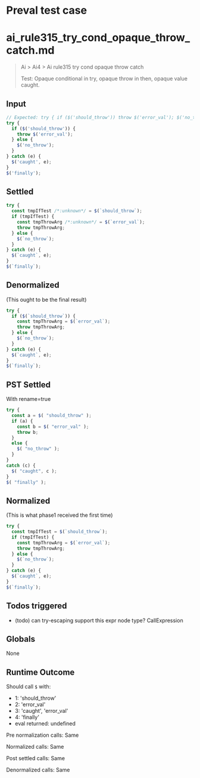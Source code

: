 # Preval test case

# ai_rule315_try_cond_opaque_throw_catch.md

> Ai > Ai4 > Ai rule315 try cond opaque throw catch
>
> Test: Opaque conditional in try, opaque throw in then, opaque value caught.

## Input

`````js filename=intro
// Expected: try { if ($('should_throw')) throw $('error_val'); $('no_throw'); } catch (e) { $('caught', e); } $('finally');
try {
  if ($('should_throw')) {
    throw $('error_val');
  } else {
    $('no_throw');
  }
} catch (e) {
  $('caught', e);
}
$('finally');
`````


## Settled


`````js filename=intro
try {
  const tmpIfTest /*:unknown*/ = $(`should_throw`);
  if (tmpIfTest) {
    const tmpThrowArg /*:unknown*/ = $(`error_val`);
    throw tmpThrowArg;
  } else {
    $(`no_throw`);
  }
} catch (e) {
  $(`caught`, e);
}
$(`finally`);
`````


## Denormalized
(This ought to be the final result)

`````js filename=intro
try {
  if ($(`should_throw`)) {
    const tmpThrowArg = $(`error_val`);
    throw tmpThrowArg;
  } else {
    $(`no_throw`);
  }
} catch (e) {
  $(`caught`, e);
}
$(`finally`);
`````


## PST Settled
With rename=true

`````js filename=intro
try {
  const a = $( "should_throw" );
  if (a) {
    const b = $( "error_val" );
    throw b;
  }
  else {
    $( "no_throw" );
  }
}
catch (c) {
  $( "caught", c );
}
$( "finally" );
`````


## Normalized
(This is what phase1 received the first time)

`````js filename=intro
try {
  const tmpIfTest = $(`should_throw`);
  if (tmpIfTest) {
    const tmpThrowArg = $(`error_val`);
    throw tmpThrowArg;
  } else {
    $(`no_throw`);
  }
} catch (e) {
  $(`caught`, e);
}
$(`finally`);
`````


## Todos triggered


- (todo) can try-escaping support this expr node type? CallExpression


## Globals


None


## Runtime Outcome


Should call `$` with:
 - 1: 'should_throw'
 - 2: 'error_val'
 - 3: 'caught', 'error_val'
 - 4: 'finally'
 - eval returned: undefined

Pre normalization calls: Same

Normalized calls: Same

Post settled calls: Same

Denormalized calls: Same
